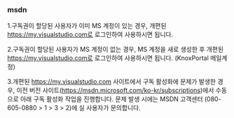 ### msdn
1.구독권이 할당된 사용자가 이미 MS 계정이 있는 경우, 개편된 https://my.visualstudio.com로 로그인하여 사용하시면 됩니다.

2.구독권이 할당된 사용자가 MS 계정이 없는 경우, MS 계정을 새로 생성한 후 개편된 https://my.visualstudio.com로 로그인하여 사용하시면 됩니다. (KnoxPortal 메일계정)

3.개편된 https://my.visualstudio.com 사이트에서 구독 활성화에 문제가 발생한 경우, 이전 버전 사이트(https://msdn.microsoft.com/ko-kr/subscriptions)에서 수동으로 아래 구독 활성화 작업을 진행합니다. 문제 발생 시에는 MSDN 고객센터 (080-605-0880 > 1 > 3 > 2)에 실 사용자가 문의합니다.
